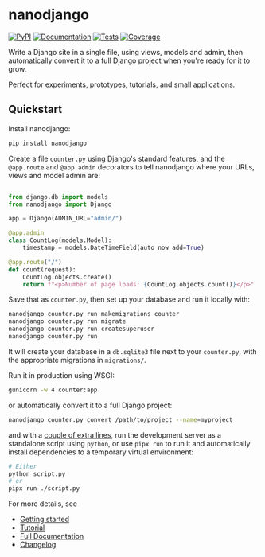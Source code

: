 # nanodjango

[![PyPI](https://img.shields.io/pypi/v/nanodjango.svg)](https://pypi.org/project/nanodjango/)
[![Documentation](https://readthedocs.org/projects/nanodjango/badge/?version=latest)](https://nanodjango.readthedocs.io/en/latest/)
[![Tests](https://github.com/radiac/nanodjango/actions/workflows/ci.yml/badge.svg)](https://github.com/radiac/nanodjango/actions/workflows/ci.yml)
[![Coverage](https://codecov.io/gh/radiac/nanodjango/branch/main/graph/badge.svg?token=BCNM45T6GI)](https://codecov.io/gh/radiac/nanodjango)

Write a Django site in a single file, using views, models and admin, then automatically
convert it to a full Django project when you're ready for it to grow.

Perfect for experiments, prototypes, tutorials, and small applications.


## Quickstart


Install nanodjango:

```sh
pip install nanodjango
```

Create a file ``counter.py`` using Django's standard features, and the ``@app.route``
and ``@app.admin`` decorators to tell nanodjango where your URLs, views and model admin
are:

```python

from django.db import models
from nanodjango import Django

app = Django(ADMIN_URL="admin/")

@app.admin
class CountLog(models.Model):
    timestamp = models.DateTimeField(auto_now_add=True)

@app.route("/")
def count(request):
    CountLog.objects.create()
    return f"<p>Number of page loads: {CountLog.objects.count()}</p>"
```

Save that as ``counter.py``, then set up your database and run it locally with:

```sh
nanodjango counter.py run makemigrations counter
nanodjango counter.py run migrate
nanodjango counter.py run createsuperuser
nanodjango counter.py run
```

It will create your database in a ``db.sqlite3`` file next to your ``counter.py``, with
the appropriate migrations in ``migrations/``.

Run it in production using WSGI:

```sh
gunicorn -w 4 counter:app
```

or automatically convert it to a full Django project:

```sh
nanodjango counter.py convert /path/to/project --name=myproject
```

and with a [couple of extra
lines](https://nanodjango.readthedocs.io/en/latest/management.html#run-script), run the
development server as a standalone script using ``python``, or use ``pipx run`` to run
it and automatically install dependencies to a temporary virtual environment:

```sh
# Either
python script.py
# or
pipx run ./script.py
```

For more details, see

* [Getting started](https://nanodjango.readthedocs.io/en/latest/get_started.html)
* [Tutorial](https://nanodjango.readthedocs.io/en/latest/tutorial.html)
* [Full Documentation](https://nanodjango.readthedocs.io/en/latest/index.html)
* [Changelog](https://nanodjango.readthedocs.io/en/latest/changelog.html)
